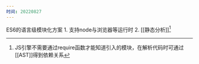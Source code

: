 ```yaml
---
时间: 20220827
---
```

ES6的语言级模块化方案
	1. 支持node与浏览器等运行时
	2. [[静态分析]][^1]

[^1]: JS引擎不需要通过require函数才能知道引入的模块，在解析代码时可通过[[AST]]得到依赖关系